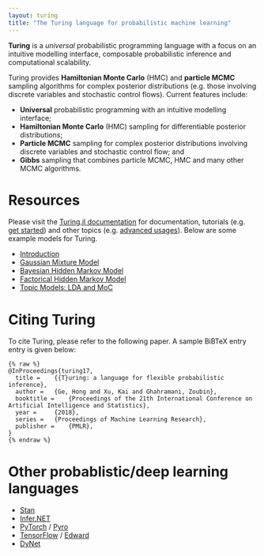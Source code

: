 ```yaml
---
layout: turing
title: "The Turing language for probabilistic machine learning"
---
```


**Turing** is a *universal* probabilistic programming language with a focus on an intuitive modelling interface, composable probabilistic inference and computational scalability.

Turing provides **Hamiltonian Monte Carlo** (HMC) and **particle MCMC** sampling algorithms for complex posterior distributions (e.g. those involving discrete variables and stochastic control flows). Current features include:

- **Universal** probabilistic programming with an intuitive modelling interface;
- **Hamiltonian Monte Carlo** (HMC) sampling for differentiable posterior distributions;
- **Particle MCMC** sampling for complex posterior distributions involving discrete variables and stochastic control flow; and
- **Gibbs** sampling that combines particle MCMC,  HMC and many other MCMC algorithms.

# Resources

Please visit the [Turing.jl documentation](https://turing.ml/latest) for documentation, tutorials (e.g. [get started](http://turing.ml/latest/get-started.html)) and other topics (e.g. [advanced usages](http://turing.ml/latest/advanced.html)). Below are some example models for Turing.

- [Introduction](http://turing.ml/latest/ex/0_Introduction.html)
- [Gaussian Mixture Model](https://nbviewer.jupyter.org/github/TuringLang/Turing-Examples/blob/master/notebooks/GMM.ipynb)
- [Bayesian Hidden Markov Model](https://nbviewer.jupyter.org/github/TuringLang/Turing-Examples/blob/master/notebooks/BayesHmm.ipynb)
- [Factorical Hidden Markov Model](https://nbviewer.jupyter.org/github/TuringLang/Turing-Examples/blob/master/notebooks/FHMM.ipynb)
- [Topic Models: LDA and MoC](https://nbviewer.jupyter.org/github/TuringLang/Turing-Examples/blob/master/notebooks/TopicModels.ipynb)

# Citing Turing

To cite Turing, please refer to the following paper. A sample BiBTeX entry entry is given below:

```
{% raw %}
@InProceedings{turing17,
  title = 	 {{T}uring: a language for flexible probabilistic inference},
  author = 	 {Ge, Hong and Xu, Kai and Ghahramani, Zoubin},
  booktitle = 	 {Proceedings of the 21th International Conference on Artificial Intelligence and Statistics},
  year = 	 {2018},
  series = 	 {Proceedings of Machine Learning Research},
  publisher = 	 {PMLR},
}
{% endraw %}
```

# Other probablistic/deep learning languages

- [Stan](http://mc-stan.org/)
- [Infer.NET](https://www.microsoft.com/en-us/research/project/infernet/)
- [PyTorch](http://pytorch.org/) / [Pyro](https://github.com/uber/pyro)
- [TensorFlow](https://www.tensorflow.org/) / [Edward](http://edwardlib.org/)
- [DyNet](https://github.com/clab/dynet)
